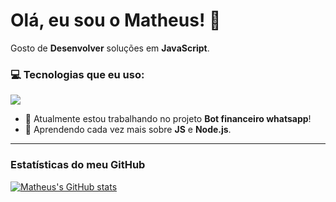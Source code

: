 # Olá, eu sou o Matheus! 👋

Gosto de **Desenvolver** soluções em **JavaScript**.

### 💻 Tecnologias que eu uso:

<p align="left">
  <a href="https://skillicons.dev">
    <img src="https://skillicons.dev/icons?i=js,html,css,nodejs,react" />
  </a>
</p>

- 🔭 Atualmente estou trabalhando no projeto **Bot financeiro whatsapp**!
- 🌱 Aprendendo cada vez mais sobre **JS** e **Node.js**.

---
### Estatísticas do meu GitHub

[![Matheus's GitHub stats](https://github-readme-stats.vercel.app/api?username=matheussalus&show_icons=true&theme=dark)](https://github.com/anuraghazra/github-readme-stats)
